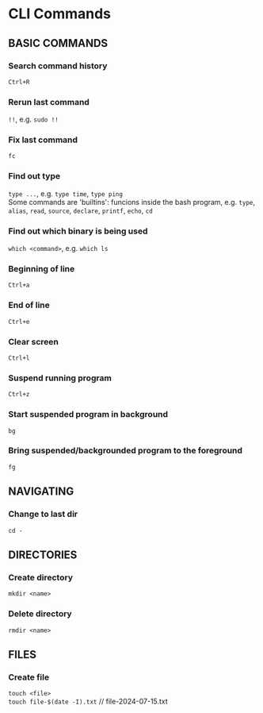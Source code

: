 # CLI Commands

## BASIC COMMANDS

### Search command history

`Ctrl+R`

### Rerun last command

`!!`, e.g. `sudo !!`

### Fix last command

`fc`

### Find out type

`type ...`, e.g. `type time`, `type ping`  
Some commands are 'builtins': funcions inside the bash program, e.g. `type`, `alias`, `read`, `source`, `declare`, `printf`, `echo`, `cd`

### Find out which binary is being used

`which <command>`, e.g. `which ls`

### Beginning of line

`Ctrl+a`

### End of line

`Ctrl+e`

### Clear screen

`Ctrl+l`

### Suspend running program

`Ctrl+z`

### Start suspended program in background

`bg`

### Bring suspended/backgrounded program to the foreground

`fg`

## NAVIGATING

### Change to last dir

`cd -`

## DIRECTORIES

### Create directory

`mkdir <name>`

### Delete directory

`rmdir <name>`

## FILES

### Create file

`touch <file>`  
`touch file-$(date -I).txt` // file-2024-07-15.txt
